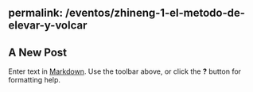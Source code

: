 permalink: /eventos/zhineng-1-el-metodo-de-elevar-y-volcar
---

## A New Post

Enter text in [Markdown](http://daringfireball.net/projects/markdown/). Use the toolbar above, or click the **?** button for formatting help.
